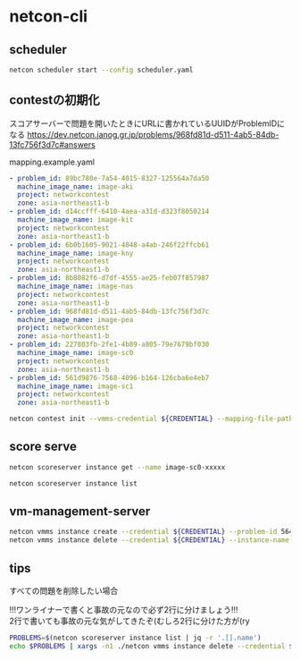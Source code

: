 # netcon-cli

## scheduler

```sh
netcon scheduler start --config scheduler.yaml
```

## contestの初期化

スコアサーバーで問題を開いたときにURLに書かれているUUIDがProblemIDになる
https://dev.netcon.janog.gr.jp/problems/968fd81d-d511-4ab5-84db-13fc756f3d7c#answers

mapping.example.yaml
```yaml
- problem_id: 89bc780e-7a54-4015-8327-125564a7da50
  machine_image_name: image-aki
  project: networkcontest
  zone: asia-northeast1-b
- problem_id: d14ccfff-6410-4aea-a31d-d323f8050214
  machine_image_name: image-kit
  project: networkcontest
  zone: asia-northeast1-b
- problem_id: 6b0b1605-9021-4848-a4ab-246f22ffcb61
  machine_image_name: image-kny
  project: networkcontest
  zone: asia-northeast1-b
- problem_id: 8b8082f6-d7df-4555-ae25-feb07f857987
  machine_image_name: image-nas
  project: networkcontest
  zone: asia-northeast1-b
- problem_id: 968fd81d-d511-4ab5-84db-13fc756f3d7c
  machine_image_name: image-pea
  project: networkcontest
  zone: asia-northeast1-b
- problem_id: 227803fb-2fe1-4b89-a805-79e7679bf030
  machine_image_name: image-sc0
  project: networkcontest
  zone: asia-northeast1-b
- problem_id: 561d9876-7568-4096-b164-126cba6e4eb7
  machine_image_name: image-sc1
  project: networkcontest
  zone: asia-northeast1-b
```

```bash
netcon contest init --vmms-credential ${CREDENTIAL} --mapping-file-path ./mapping.yaml --count 1
```

## score serve

```bash
netcon scoreserver instance get --name image-sc0-xxxxx

netcon scoreserver instance list
```

## vm-management-server

```bash
netcon vmms instance create --credential ${CREDENTIAL} --problem-id 564c4898-c55c-460f-ad0a-eab5a539514f --machine-image-name image-sc0
netcon vmms instance delete --credential ${CREDENTIAL} --instance-name image-sc0-rxfe9
```

## tips

すべての問題を削除したい場合

!!!ワンライナーで書くと事故の元なので必ず2行に分けましょう!!!  
2行で書いても事故の元な気がしてきたぞ(むしろ2行に分けた方が(ry

```bash
PROBLEMS=$(netcon scoreserver instance list | jq -r '.[].name')
echo $PROBLEMS | xargs -n1 ./netcon vmms instance delete --credential ${CREDENTIAL} --project networkcontest --zone asia-northeast1-b --instance-name
```
